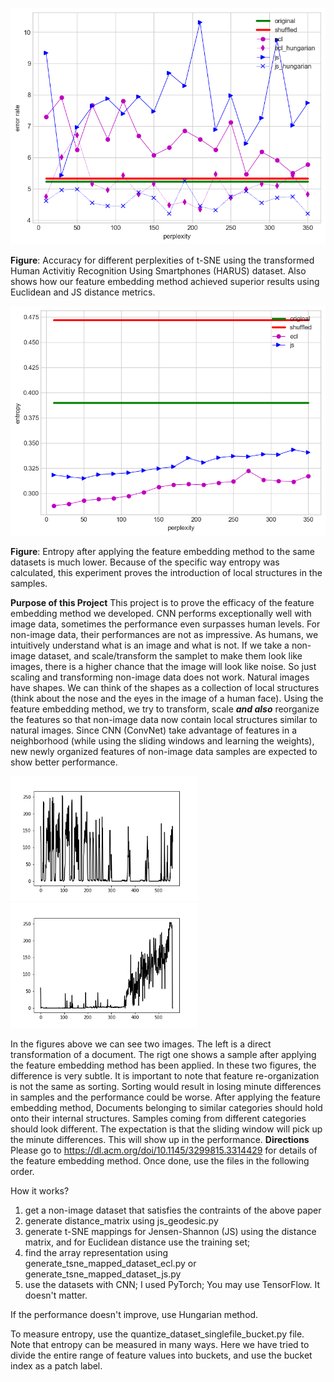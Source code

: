 ![Accuracy for different perplexities of t-SNE. Also shows how our feature embedding method achieved superior resutls using Euclidean and JS distance metrics.](HARUS_accuracy.png)

**Figure**: Accuracy for different perplexities of t-SNE using the transformed Human Activitiy Recognition Using Smartphones (HARUS) dataset. Also shows how our feature embedding method achieved superior results using Euclidean and JS distance metrics.


![HARUS Entropy](HARUS_entropy.png)

**Figure**: Entropy after applying the feature embedding method to the same datasets is much lower. Because of the specific way entropy was calculated, this experiment proves the introduction of local structures in the samples.

**Purpose of this Project**
This project is to prove the efficacy of the feature embedding method we developed. CNN performs exceptionally well with image data, sometimes the performance even surpasses human levels. For non-image data, their performances are not as impressive. As humans, we intuitively understand what is an image and what is not. If we take a non-image dataset, and scale/transform the samplet to make them look like images, there is a higher chance that the image will look like noise. So just scaling and transforming non-image data does not work. Natural images have shapes. We can think of the shapes as a collection of local structures (think about the nose and the eyes in the image of a human face). Using the feature embedding method, we try to transform, scale ***and also*** reorganize the features so that non-image data now contain local structures similar to natural images. Since CNN (ConvNet) take advantage of features in a neighborhood (while using the sliding windows and learning the weights), new newly organized features of non-image data samples are expected to show better performance.

<p float="left">
  <img src="harus_transformed.png" width="300" />
  <img src="harus_ecl_110.png" width="300" />
</p>

In the figures above we can see two images. The left is a direct transformation of a document. The rigt one shows a sample after applying the feature embedding method has been applied. In these two figures, the difference is very subtle. It is important to note that feature re-organization is not the same as sorting. Sorting would result in losing minute differences in samples and the performance could be worse. After applying the feature embedding method, Documents belonging to similar categories should hold onto their internal structures. Samples coming from different categories should look different. The expectation is that the sliding window will pick up the minute differences. This will show up in the performance.
**Directions**
Please go to https://dl.acm.org/doi/10.1145/3299815.3314429 for details of the feature embedding method. Once done, use the files in the following order.

How it works?

1. get a non-image dataset that satisfies the contraints of the above paper
2. generate distance_matrix using js_geodesic.py
3. generate t-SNE mappings for Jensen-Shannon (JS) using the distance matrix, and for Euclidean distance use the training set;
4. find the array representation using generate_tsne_mapped_dataset_ecl.py or generate_tsne_mapped_dataset_js.py
5. use the datasets with CNN; I used PyTorch; You may use TensorFlow. It doesn't matter.

If the performance doesn't improve, use Hungarian method. 

To measure entropy, use the quantize_dataset_singlefile_bucket.py file. Note that entropy can be measured in many ways. Here we have tried to divide the entire range of feature values into buckets, and use the bucket index as a patch label.
